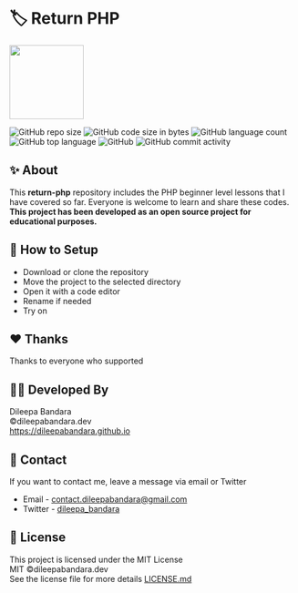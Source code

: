 # 🏷️ Return PHP

<img src="https://www.php.net/images/logos/new-php-logo.png" width="130px">
 
<br>


![GitHub repo size](https://img.shields.io/github/repo-size/dileepabandara/return-php?color=red&label=repository%20size)
![GitHub code size in bytes](https://img.shields.io/github/languages/code-size/dileepabandara/return-php?color=red)
![GitHub language count](https://img.shields.io/github/languages/count/dileepabandara/return-php)
![GitHub top language](https://img.shields.io/github/languages/top/dileepabandara/return-php)
![GitHub](https://img.shields.io/github/license/dileepabandara/return-php?color=yellow)
![GitHub commit activity](https://img.shields.io/github/commit-activity/m/dileepabandara/return-php?color=brightgreen&label=commits)

## ✨ About

This **return-php** repository includes the PHP beginner level lessons that I have covered so far. Everyone is welcome to learn and share these codes. **This project has been developed as an open source project for educational purposes.**

## 🍃 How to Setup

- Download or clone the repository
- Move the project to the selected directory
- Open it with a code editor
- Rename if needed
- Try on

## ❤️ Thanks

Thanks to everyone who supported

## 👨‍💻 Developed By

Dileepa Bandara  
©dileepabandara.dev  
https://dileepabandara.github.io

## 💬 Contact

If you want to contact me, leave a message via email or Twitter

- Email - <contact.dileepabandara@gmail.com>
- Twitter - [dileepa_bandara](https://twitter.com/dileepa_bandara)

## 📜 License

This project is licensed under the MIT License  
MIT ©dileepabandara.dev  
See the license file for more details [LICENSE.md](https://github.com/dileepabandara/return-php/blob/main/LICENSE)
